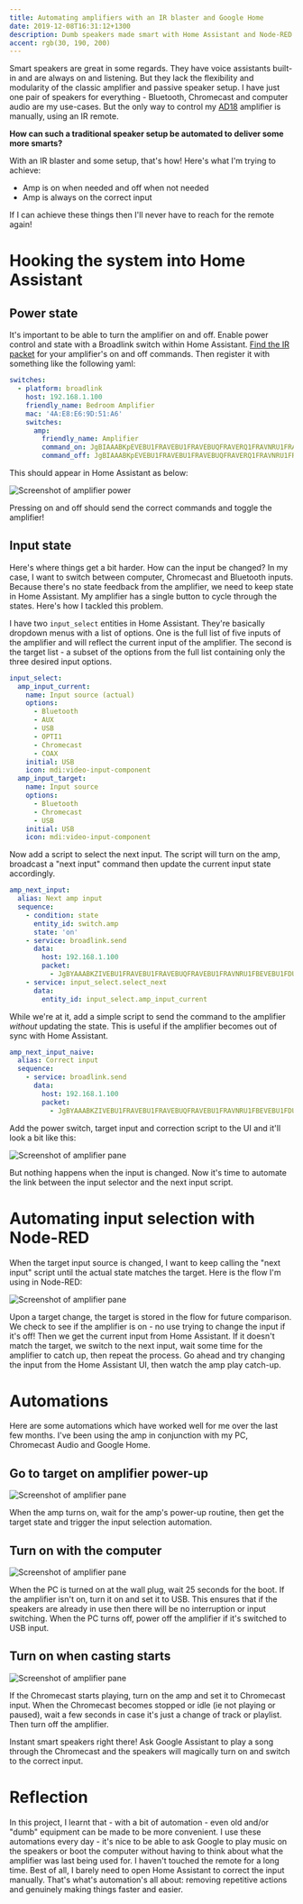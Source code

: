 ```yaml
---
title: Automating amplifiers with an IR blaster and Google Home
date: 2019-12-08T16:31:12+1300
description: Dumb speakers made smart with Home Assistant and Node-RED
accent: rgb(30, 190, 200)
---
```


Smart speakers are great in some regards. They have voice assistants built-in and are always on and listening. But they lack the flexibility and modularity of the classic amplifier and passive speaker setup. I have just one pair of speakers for everything - Bluetooth, Chromecast and computer audio are my use-cases. But the only way to control my [AD18][] amplifier is manually, using an IR remote.

**How can such a traditional speaker setup be automated to deliver some more smarts?**

With an IR blaster and some setup, that's how! Here's what I'm trying to achieve:

- Amp is on when needed and off when not needed
- Amp is always on the correct input

If I can achieve these things then I'll never have to reach for the remote again!

# Hooking the system into Home Assistant

## Power state

It's important to be able to turn the amplifier on and off. Enable power control and state with a Broadlink switch within Home Assistant. [Find the IR packet][ir-control-post] for your amplifier's on and off commands. Then register it with something like the following yaml:

```yaml
switches:
  - platform: broadlink
    host: 192.168.1.100
    friendly_name: Bedroom Amplifier
    mac: '4A:E8:E6:9D:51:A6'
    switches:
      amp:
        friendly_name: Amplifier
        command_on: JgBIAAABKpEVEBU1FRAVEBU1FRAVEBUQFRAVERQ1FRAVNRU1FRAVEBU1FRAVEBUQFRAVEBUQFRAVEBU1FTUVNRQ2FDUVNRU1FQANBQ==
        command_off: JgBIAAABKpEVEBU1FRAVEBU1FRAVEBUQFRAVERQ1FRAVNRU1FRAVEBU1FRAVEBUQFRAVEBUQFRAVEBU1FTUVNRQ2FDUVNRU1FQANBQ
```

This should appear in Home Assistant as below:

![Screenshot of amplifier power](./screenshot-amplifier.png)

Pressing on and off should send the correct commands and toggle the amplifier!

## Input state

Here's where things get a bit harder. How can the input be changed? In my case, I want to switch between computer, Chromecast and Bluetooth inputs. Because there's no state feedback from the amplifier, we need to keep state in Home Assistant. My amplifier has a single button to cycle through the states. Here's how I tackled this problem.

I have two `input_select` entities in Home Assistant. They're basically dropdown menus with a list of options. One is the full list of five inputs of the amplifier and will reflect the current input of the amplifier. The second is the target list - a subset of the options from the full list containing only the three desired input options.

```yaml
input_select:
  amp_input_current:
    name: Input source (actual)
    options:
      - Bluetooth
      - AUX
      - USB
      - OPTI1
      - Chromecast
      - COAX
    initial: USB
    icon: mdi:video-input-component
  amp_input_target:
    name: Input source
    options:
      - Bluetooth
      - Chromecast
      - USB
    initial: USB
    icon: mdi:video-input-component
```

Now add a script to select the next input. The script will turn on the amp, broadcast a "next input" command then update the current input state accordingly.

```yaml
amp_next_input:
  alias: Next amp input
  sequence:
    - condition: state
      entity_id: switch.amp
      state: 'on'
    - service: broadlink.send
      data:
        host: 192.168.1.100
        packet:
          - JgBYAAABKZIVEBU1FRAVEBU1FRAVEBUQFRAVEBU1FRAVNRU1FBEVEBU1FDUVNRURFBEUERQRFBEUERQRFBEVNRQ1FTUVNRU1FQAFjwABKkgUAAxZAAEpSBUADQU=
    - service: input_select.select_next
      data:
        entity_id: input_select.amp_input_current
```

While we're at it, add a simple script to send the command to the amplifier _without_ updating the state. This is useful if the amplifier becomes out of sync with Home Assistant.

```yaml
amp_next_input_naive:
  alias: Correct input
  sequence:
    - service: broadlink.send
      data:
        host: 192.168.1.100
        packet:
          - JgBYAAABKZIVEBU1FRAVEBU1FRAVEBUQFRAVEBU1FRAVNRU1FBEVEBU1FDUVNRURFBEUERQRFBEUERQRFBEVNRQ1FTUVNRU1FQAFjwABKkgUAAxZAAEpSBUADQU=
```

Add the power switch, target input and correction script to the UI and it'll look a bit like this:

![Screenshot of amplifier pane](./screenshot-pane.png)

But nothing happens when the input is changed. Now it's time to automate the link between the input selector and the next input script.

# Automating input selection with Node-RED

When the target input source is changed, I want to keep calling the "next input" script until the actual state matches the target. Here is the flow I'm using in Node-RED:

![Screenshot of amplifier pane](./screenshot-node.png)

Upon a target change, the target is stored in the flow for future comparison. We check to see if the amplifier is on - no use trying to change the input if it's off! Then we get the current input from Home Assistant. If it doesn't match the target, we switch to the next input, wait some time for the amplifier to catch up, then repeat the process. Go ahead and try changing the input from the Home Assistant UI, then watch the amp play catch-up.

# Automations

Here are some automations which have worked well for me over the last few months. I've been using the amp in conjunction with my PC, Chromecast Audio and Google Home.

## Go to target on amplifier power-up

![Screenshot of amplifier pane](./screenshot-node-amp-on.png)

When the amp turns on, wait for the amp's power-up routine, then get the target state and trigger the input selection automation.

## Turn on with the computer

![Screenshot of amplifier pane](./screenshot-node-pc.png)

When the PC is turned on at the wall plug, wait 25 seconds for the boot. If the amplifier isn't on, turn it on and set it to USB. This ensures that if the speakers are already in use then there will be no interruption or input switching. When the PC turns off, power off the amplifier if it's switched to USB input.

## Turn on when casting starts

![Screenshot of amplifier pane](./screenshot-node-chromecast.png)

If the Chromecast starts playing, turn on the amp and set it to Chromecast input. When the Chromecast becomes stopped or idle (ie not playing or paused), wait a few seconds in case it's just a change of track or playlist. Then turn off the amplifier.

Instant smart speakers right there! Ask Google Assistant to play a song through the Chromecast and the speakers will magically turn on and switch to the correct input.

# Reflection

In this project, I learnt that - with a bit of automation - even old and/or "dumb" equipment can be made to be more convenient. I use these automations every day - it's nice to be able to ask Google to play music on the speakers or boot the computer without having to think about what the amplifier was last being used for. I haven't touched the remote for a long time. Best of all, I barely need to open Home Assistant to correct the input manually. That's what's automation's all about: removing repetitive actions and genuinely making things faster and easier.

[ir-control-post]: /reverse-engineering-ir-ad18/
[AD18]: http://www.smsl-audio.com/productshow.asp?id=95
